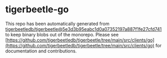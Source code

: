 # tigerbeetle-go
This repo has been automatically generated from [tigerbeetledb/tigerbeetle@5e3d3b95eabc1d0a07352197a887f1fe27cfd741](https://github.com/tigerbeetledb/tigerbeetle/commit/5e3d3b95eabc1d0a07352197a887f1fe27cfd741) to keep binary blobs out of the monorepo. Please see [https://github.com/tigerbeetledb/tigerbeetle/tree/main/src/clients/go](https://github.com/tigerbeetledb/tigerbeetle/tree/main/src/clients/go) for documentation and contributions.
